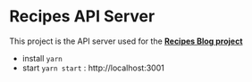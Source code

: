 # Recipes API Server

This project is the API server used for the **[Recipes Blog project]()**

- install `yarn`
- start `yarn start` : http://localhost:3001
